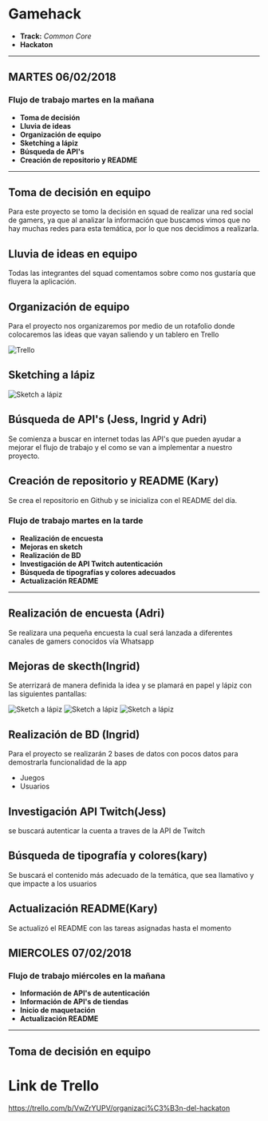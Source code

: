 # Gamehack

* **Track:** _Common Core_
* **Hackaton**

***

## MARTES 06/02/2018
### Flujo de trabajo martes en la mañana

* **Toma de decisión**
* **Lluvia de ideas**
* **Organización de equipo**
* **Sketching a lápiz**
* **Búsqueda de API's**
* **Creación de repositorio y README**

***

## Toma de decisión en equipo

Para este proyecto se tomo la decisión en squad de realizar una red social de gamers, ya que al analizar la información que buscamos vimos que no hay muchas redes para esta temática, por lo que nos decidimos a realizarla.

## Lluvia de ideas en equipo

Todas las integrantes del squad comentamos sobre como nos gustaría que fluyera la aplicación.

## Organización de equipo

Para el proyecto nos organizaremos por medio de un rotafolio donde colocaremos las ideas que vayan saliendo y un tablero en Trello

![Trello](assets/images/trello.jpg)

## Sketching a lápiz

![Sketch a lápiz](assets/images/sketch.jpg)

## Búsqueda de API's (Jess, Ingrid y Adri)

Se comienza a buscar en internet todas las API's que pueden ayudar a mejorar el flujo de  trabajo y el como se van a implementar a nuestro proyecto.

## Creación de repositorio y README (Kary)

Se crea el repositorio en Github y se inicializa con el README del día.

### Flujo de trabajo martes en la tarde

* **Realización de encuesta**
* **Mejoras en sketch**
* **Realización de BD**
* **Investigación de API Twitch autenticación**
* **Búsqueda de tipografías y colores adecuados**
* **Actualización README**

***
## Realización de encuesta (Adri)

Se realizara una pequeña encuesta la cual será lanzada a diferentes canales de gamers conocidos vía Whatsapp

## Mejoras de skecth(Ingrid)

Se aterrizará de manera definida la idea y se plamará en papel y lápiz con las siguientes pantallas:

![Sketch a lápiz](assets/images/1.jpg)
![Sketch a lápiz](assets/images/2.jpg)
![Sketch a lápiz](assets/images/3.jpg)

## Realización de BD (Ingrid)

Para el proyecto se realizarán 2 bases de datos con pocos datos para demostrarla funcionalidad de la app

* Juegos
* Usuarios

## Investigación API Twitch(Jess)

se buscará autenticar la cuenta a traves de la API de Twitch

## Búsqueda de tipografía y colores(kary)

Se buscará el contenido más adecuado de la temática, que sea llamativo y que impacte a los usuarios

## Actualización README(Kary)

Se actualizó el README con las tareas asignadas hasta el momento

## MIERCOLES 07/02/2018
### Flujo de trabajo miércoles en la mañana

* **Información de API's de autenticación**
* **Información de API's de tiendas**
* **Inicio de maquetación**
* **Actualización README**

***

## Toma de decisión en equipo


# Link de Trello

https://trello.com/b/VwZrYUPV/organizaci%C3%B3n-del-hackaton



